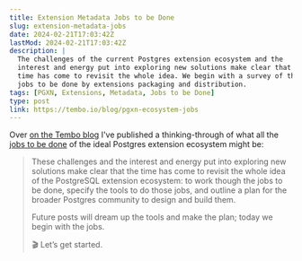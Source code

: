 ```yaml
---
title: Extension Metadata Jobs to be Done
slug: extension-metadata-jobs
date: 2024-02-21T17:03:42Z
lastMod: 2024-02-21T17:03:42Z
description: |
  The challenges of the current Postgres extension ecosystem and the
  interest and energy put into exploring new solutions make clear that the
  time has come to revisit the whole idea. We begin with a survey of the
  jobs to be done by extensions packaging and distribution.
tags: [PGXN, Extensions, Metadata, Jobs to be Done]
type: post
link: https://tembo.io/blog/pgxn-ecosystem-jobs
---
```


Over [on the Tembo blog] I've published a thinking-through of what all the
[jobs to be done] of the ideal Postgres extension ecosystem might be:

> These challenges and the interest and energy put into exploring new solutions
> make clear that the time has come to revisit the whole idea of the PostgreSQL
> extension ecosystem: to work though the jobs to be done, specify the tools to
> do those jobs, and outline a plan for the broader Postgres community to design
> and build them.
>
> Future posts will dream up the tools and make the plan; today we begin with
> the jobs.
>
> 🎬 Let’s get started.

  [on the Tembo blog]: https://tembo.io/blog/pgxn-ecosystem-jobs
    "The Jobs to be Done by the Ideal Postgres Extension Ecosystem"
  [jobs to be done]: https://strategyn.com/jobs-to-be-done/jobs-to-be-done-theory/
    "Fundamentals of Jobs-to-be-Done Theory"
